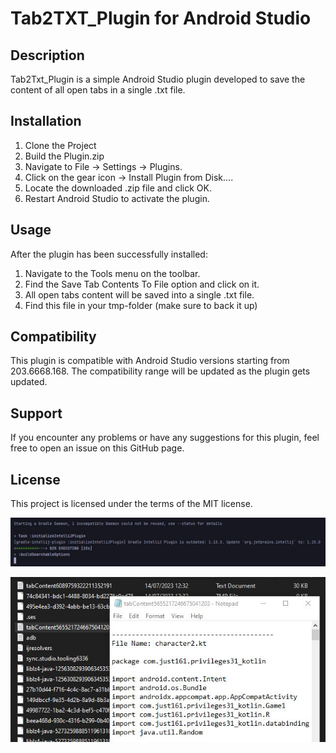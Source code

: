 # Tab2TXT_Plugin for Android Studio

## Description
Tab2Txt_Plugin is a simple Android Studio plugin developed to save the content of all open tabs in a single .txt file.

## Installation
1. Clone the Project
2. Build the Plugin.zip
3. Navigate to File -> Settings -> Plugins.
4. Click on the gear icon -> Install Plugin from Disk....
5. Locate the downloaded .zip file and click OK.
6. Restart Android Studio to activate the plugin.

## Usage
After the plugin has been successfully installed:

1. Navigate to the Tools menu on the toolbar.
2. Find the Save Tab Contents To File option and click on it.
3. All open tabs content will be saved into a single .txt file.
4. Find this file in your tmp-folder (make sure to back it up)

## Compatibility
This plugin is compatible with Android Studio versions starting from 203.6668.168. The compatibility range will be updated as the plugin gets updated.

## Support
If you encounter any problems or have any suggestions for this plugin, feel free to open an issue on this GitHub page.

## License
This project is licensed under the terms of the MIT license.

![Screenshot](./img/plugin.jpg)

![Screenshot](./img/plugin2.jpg)

